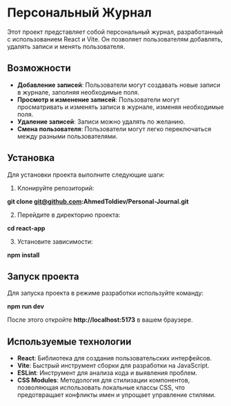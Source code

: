 # Персональный Журнал

Этот проект представляет собой персональный журнал, разработанный с использованием React и Vite. Он позволяет пользователям добавлять, удалять записи и менять пользователя.

## Возможности

- **Добавление записей**: Пользователи могут создавать новые записи в журнале, заполняя необходимые поля.
- **Просмотр и изменение записей**: Пользователи могут просматривать и изменять записи в журнале, изменяя необходимые поля.
- **Удаление записей**: Записи можно удалять по желанию.
- **Смена пользователя**: Пользователи могут легко переключаться между разными пользователями.

## Установка

Для установки проекта выполните следующие шаги:

1. Клонируйте репозиторий:

**git clone git@github.com:AhmedToldiev/Personal-Journal.git**


2. Перейдите в директорию проекта:

**cd react-app**


3. Установите зависимости:

**npm install**


## Запуск проекта

Для запуска проекта в режиме разработки используйте команду:

**npm run dev**

После этого откройте **http://localhost:5173** в вашем браузере.

## Используемые технологии

- **React**: Библиотека для создания пользовательских интерфейсов.
- **Vite**: Быстрый инструмент сборки для разработки на JavaScript.
- **ESLint**: Инструмент для анализа кода и выявления проблем.
- **CSS Modules**: Методология для стилизации компонентов, позволяющая использовать локальные классы CSS, что предотвращает конфликты имен и упрощает управление стилями.

